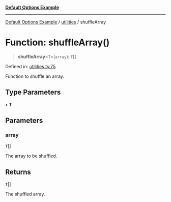 [**Default Options Example**](../../README.md)

***

[Default Options Example](../../modules.md) / [utilities](../README.md) / shuffleArray

# Function: shuffleArray()

> **shuffleArray**\<`T`\>(`array`): `T`[]

Defined in: [utilities.ts:75](https://github.com/typedoc2md/dummy-typescript-api/blob/main/src/utilities.ts#L75)

Function to shuffle an array.

## Type Parameters

• **T**

## Parameters

### array

`T`[]

The array to be shuffled.

## Returns

`T`[]

The shuffled array.
